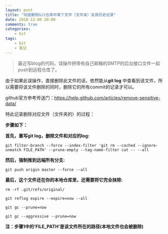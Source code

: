 ```yaml
---
layout: post
title: "彻底删除Git仓库中某个文件（文件夹）及其历史记录"
date: 2018-12-06 20:00
comments: true
categories:
 	- Git
tags: 
	- Git
	- 笔记
---
```


> 最近写blog的代码，误操作把带有自己邮箱的SMTP的后台接口文件一起push到远程仓库了。

由于如果此误操作，直接删除此文件的话，依然能从**git log** 中查看到该文件，所以需要将该文件删除的同时，删除它的所有commit的记录才可以。

github官方参考传送门：https://help.github.com/articles/remove-sensitive-data/

特此记录删除对应文件（文件夹的）的过程：

<!-- more -->

**步骤如下：**

**首先，重写git log，删除文件和对应的log:**
```
git filter-branch --force --index-filter 'git rm --cached --ignore-unmatch FILE_PATH' --prune-empty --tag-name-filter cat -- --all
```
**然后，强制推到远端所有分支:**
```
git push origin master --force --all

```

**最后，这个文件还在你的本地仓库里，还需要将它完全抹除:**
```
rm -rf .git/refs/original/

git reflog expire --expire=now --all

git gc --prune=now

git gc --aggressive --prune=now

```
**注：步骤1中的‘FILE_PATH’是该文件所在的路径(本地文件也会被删除)**
